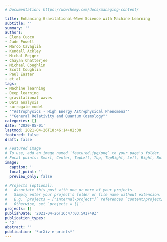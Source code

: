 ```yaml
---
# Documentation: https://wowchemy.com/docs/managing-content/

title: Enhancing Gravitational-Wave Science with Machine Learning
subtitle: ''
summary: ''
authors:
- Elena Cuoco
- Jade Powell
- Marco Cavaglià
- Kendall Ackley
- Michal Bejger
- Chayan Chatterjee
- Michael Coughlin
- Scott Coughlin
- Paul Easter
- et al
tags:
- Machine learning
- Deep learning
- gravitational waves
- Data analysis
- surrogate model
- '"Astrophysics - High Energy Astrophysical Phenomena"'
- '"General Relativity and Quantum Cosmology"'
categories: []
date: '2020-05-01'
lastmod: 2021-04-26T18:46:14+02:00
featured: false
draft: false

# Featured image
# To use, add an image named `featured.jpg/png` to your page's folder.
# Focal points: Smart, Center, TopLeft, Top, TopRight, Left, Right, BottomLeft, Bottom, BottomRight.
image:
  caption: ''
  focal_point: ''
  preview_only: false

# Projects (optional).
#   Associate this post with one or more of your projects.
#   Simply enter your project's folder or file name without extension.
#   E.g. `projects = ["internal-project"]` references `content/project/deep-learning/index.md`.
#   Otherwise, set `projects = []`.
projects: []
publishDate: '2021-04-26T16:47:03.501749Z'
publication_types:
- '2'
abstract: ''
publication: '*arXiv e-prints*'
---
```

